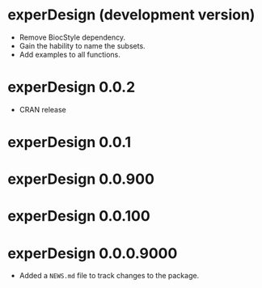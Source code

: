 # experDesign (development version)

* Remove BiocStyle dependency.
* Gain the hability to name the subsets.
* Add examples to all functions.

# experDesign 0.0.2

* CRAN release

# experDesign 0.0.1

# experDesign 0.0.900

# experDesign 0.0.100

# experDesign 0.0.0.9000

* Added a `NEWS.md` file to track changes to the package.
